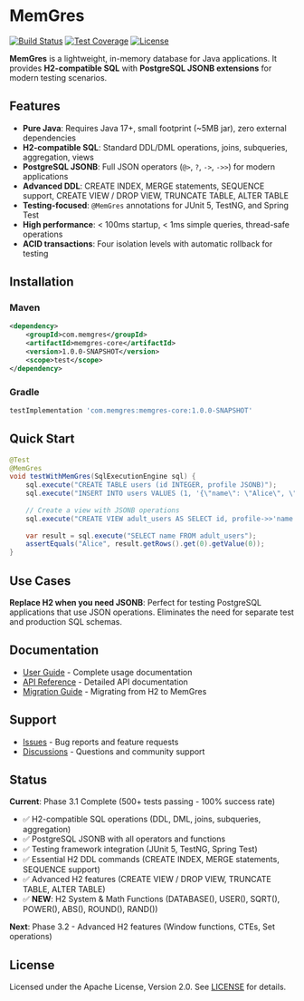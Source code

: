 # MemGres

[![Build Status](https://github.com/memgres/memgres-core/workflows/CI/badge.svg)](https://github.com/memgres/memgres-core/actions)
[![Test Coverage](https://img.shields.io/badge/coverage-100%25-brightgreen.svg)](https://github.com/memgres/memgres-core)
[![License](https://img.shields.io/badge/License-Apache%202.0-blue.svg)](https://opensource.org/licenses/Apache-2.0)

**MemGres** is a lightweight, in-memory database for Java applications. It provides **H2-compatible SQL** with **PostgreSQL JSONB extensions** for modern testing scenarios.

## Features

- **Pure Java**: Requires Java 17+, small footprint (~5MB jar), zero external dependencies
- **H2-compatible SQL**: Standard DDL/DML operations, joins, subqueries, aggregation, views  
- **PostgreSQL JSONB**: Full JSON operators (`@>`, `?`, `->`, `->>`) for modern applications
- **Advanced DDL**: CREATE INDEX, MERGE statements, SEQUENCE support, CREATE VIEW / DROP VIEW, TRUNCATE TABLE, ALTER TABLE
- **Testing-focused**: `@MemGres` annotations for JUnit 5, TestNG, and Spring Test
- **High performance**: < 100ms startup, < 1ms simple queries, thread-safe operations
- **ACID transactions**: Four isolation levels with automatic rollback for testing

## Installation

### Maven
```xml
<dependency>
    <groupId>com.memgres</groupId>
    <artifactId>memgres-core</artifactId>
    <version>1.0.0-SNAPSHOT</version>
    <scope>test</scope>
</dependency>
```

### Gradle
```gradle
testImplementation 'com.memgres:memgres-core:1.0.0-SNAPSHOT'
```

## Quick Start

```java
@Test
@MemGres
void testWithMemGres(SqlExecutionEngine sql) {
    sql.execute("CREATE TABLE users (id INTEGER, profile JSONB)");
    sql.execute("INSERT INTO users VALUES (1, '{\"name\": \"Alice\", \"age\": 30}')");
    
    // Create a view with JSONB operations
    sql.execute("CREATE VIEW adult_users AS SELECT id, profile->>'name' as name FROM users WHERE profile @> '{\"age\": 30}'");
    
    var result = sql.execute("SELECT name FROM adult_users");
    assertEquals("Alice", result.getRows().get(0).getValue(0));
}
```

## Use Cases

**Replace H2 when you need JSONB**: Perfect for testing PostgreSQL applications that use JSON operations. Eliminates the need for separate test and production SQL schemas.

## Documentation

- [User Guide](docs/USER_GUIDE.md) - Complete usage documentation
- [API Reference](docs/API_REFERENCE.md) - Detailed API documentation  
- [Migration Guide](docs/MIGRATION.md) - Migrating from H2 to MemGres

## Support

- [Issues](https://github.com/memgres/memgres-core/issues) - Bug reports and feature requests
- [Discussions](https://github.com/memgres/memgres-core/discussions) - Questions and community support

## Status

**Current**: Phase 3.1 Complete (500+ tests passing - 100% success rate)
- ✅ H2-compatible SQL operations (DDL, DML, joins, subqueries, aggregation)  
- ✅ PostgreSQL JSONB with all operators and functions
- ✅ Testing framework integration (JUnit 5, TestNG, Spring Test)
- ✅ Essential H2 DDL commands (CREATE INDEX, MERGE statements, SEQUENCE support)
- ✅ Advanced H2 features (CREATE VIEW / DROP VIEW, TRUNCATE TABLE, ALTER TABLE)
- ✅ **NEW**: H2 System & Math Functions (DATABASE(), USER(), SQRT(), POWER(), ABS(), ROUND(), RAND())

**Next**: Phase 3.2 - Advanced H2 features (Window functions, CTEs, Set operations)

## License

Licensed under the Apache License, Version 2.0. See [LICENSE](LICENSE) for details.